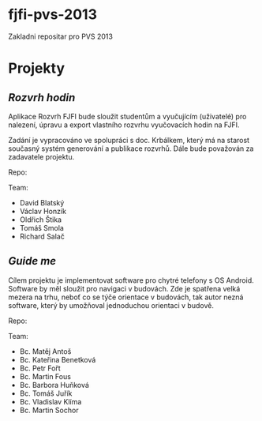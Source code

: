 fjfi-pvs-2013
=============

Zakladni repositar pro PVS 2013


Projekty
========

*Rozvrh hodin*
--------------

Aplikace Rozvrh FJFI bude sloužit studentům a vyučujícím (uživatelé) pro nalezení, úpravu a export vlastního rozvrhu vyučovacích hodin na FJFI. 

Zadání je vypracováno ve spolupráci s doc. Krbálkem, který má na starost současný systém generování a publikace rozvrhů. Dále bude považován za zadavatele projektu.

Repo:

Team:
* David Blatský
* Václav Honzík
* Oldřich Štika
* Tomáš Smola
* Richard Salač


*Guide me*
----------

Cílem projektu je implementovat software pro chytré telefony s OS Android. Software by měl sloužit pro navigaci v budovách. Zde je spatřena velká mezera na trhu, neboť co se týče orientace v budovách, tak autor nezná software, který by umožňoval jednoduchou orientaci v budově.

Repo:

Team:
*	Bc. Matěj Antoš
*	Bc. Kateřina Benetková
*	Bc. Petr Fořt
*	Bc. Martin Fous
*	Bc. Barbora Huňková
*	Bc. Tomáš Juřík
*	Bc. Vladislav Klíma
*	Bc. Martin Sochor 
